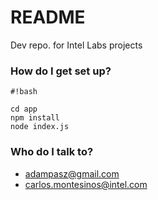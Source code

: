 # README #

Dev repo. for Intel Labs projects

### How do I get set up? ###

```
#!bash

cd app
npm install
node index.js
```

### Who do I talk to? ###

* adampasz@gmail.com
* carlos.montesinos@intel.com
